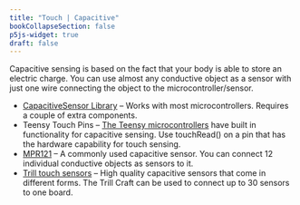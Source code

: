 ```yaml
---
title: "Touch | Capacitive"
bookCollapseSection: false
p5js-widget: true
draft: false
---
```


Capacitive sensing is based on the fact that your body is able to store an electric charge. You can use almost any conductive object as a sensor with just one wire connecting the object to the microcontroller/sensor.

- [CapacitiveSensor Library](https://github.com/PaulStoffregen/CapacitiveSensor) – Works with most microcontrollers. Requires a couple of extra components.
- Teensy Touch Pins – [The Teensy microcontrollers](https://www.pjrc.com/teensy/) have built in functionality for capacitive sensing. Use touchRead() on a pin that has the hardware capability for touch sensing.
- [MPR121](https://learn.adafruit.com/adafruit-mpr121-12-key-capacitive-touch-sensor-breakout-tutorial) – A commonly used capacitive sensor. You can connect 12 individual conductive objects as sensors to it.
- [Trill touch sensors](https://bela.io/products/trill/) – High quality capacitive sensors that come in different forms. The Trill Craft can be used to connect up to 30 sensors to one board.